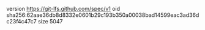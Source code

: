 version https://git-lfs.github.com/spec/v1
oid sha256:62aae36db8d8332e0601b29c193b350a00038bad14599eac3ad36dc23f4c47c7
size 5047
